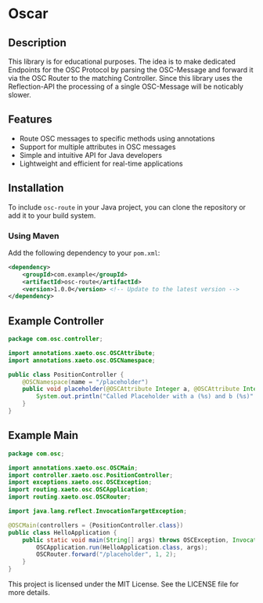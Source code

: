 # Oscar

## Description

This library is for educational purposes. The idea is to make dedicated Endpoints for the OSC Protocol by parsing the OSC-Message
and forward it via the OSC Router to the matching Controller. Since this library uses the Reflection-API the processing of a single OSC-Message will be noticably slower.

## Features

- Route OSC messages to specific methods using annotations
- Support for multiple attributes in OSC messages
- Simple and intuitive API for Java developers
- Lightweight and efficient for real-time applications

## Installation

To include `osc-route` in your Java project, you can clone the repository or add it to your build system.

### Using Maven

Add the following dependency to your `pom.xml`:

```xml
<dependency>
    <groupId>com.example</groupId>
    <artifactId>osc-route</artifactId>
    <version>1.0.0</version> <!-- Update to the latest version -->
</dependency>
```

## Example Controller

```java
package com.osc.controller;

import annotations.xaeto.osc.OSCAttribute;
import annotations.xaeto.osc.OSCNamespace;

public class PositionController {
    @OSCNamespace(name = "/placeholder")
    public void placeholder(@OSCAttribute Integer a, @OSCAttribute Integer b) {
        System.out.println("Called Placeholder with a (%s) and b (%s)".formatted(a, b));
    }
}
```

## Example Main

```java
package com.osc;

import annotations.xaeto.osc.OSCMain;
import controller.xaeto.osc.PositionController;
import exceptions.xaeto.osc.OSCException;
import routing.xaeto.osc.OSCApplication;
import routing.xaeto.osc.OSCRouter;

import java.lang.reflect.InvocationTargetException;

@OSCMain(controllers = {PositionController.class})
public class HelloApplication {
    public static void main(String[] args) throws OSCException, InvocationTargetException, IllegalAccessException, NoSuchMethodException, InstantiationException {
        OSCApplication.run(HelloApplication.class, args);
        OSCRouter.forward("/placeholder", 1, 2);
    }
}
```

This project is licensed under the MIT License. See the LICENSE file for more details.
